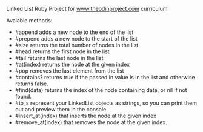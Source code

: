 Linked List Ruby Project for www.theodinproject.com curriculum

Avaiable methods:
- #append adds a new node to the end of the list
- #prepend adds a new node to the start of the list
- #size returns the total number of nodes in the list
- #head returns the first node in the list
- #tail returns the last node in the list
- #at(index) returns the node at the given index
- #pop removes the last element from the list
- #contains? returns true if the passed in value is in the list and otherwise returns false.
- #find(data) returns the index of the node containing data, or nil if not found.
- #to_s represent your LinkedList objects as strings, so you can print them out and preview them in the console.
- #insert_at(index) that inserts the node at the given index
- #remove_at(index) that removes the node at the given index.

